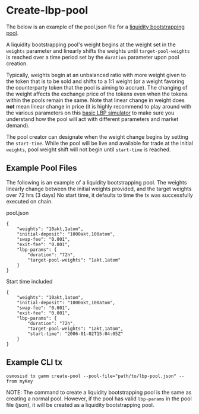 # Create-lbp-pool

The below is an example of the pool.json file for a [liquidity
bootstrapping
pool](https://balancer.gitbook.io/balancer/guides/crp-tutorial/liquidity-bootstrapping).

A liquidity bootstrapping pool's weight begins at the weight set in the
`weights` parameter and linearly shifts the weights until
`target-pool-weights` is reached over a time period set by the
`duration` parameter upon pool creation.

Typically, weights begin at an unbalanced ratio with more weight given
to the token that is to be sold and shifts to a 1:1 weight (or a weight
favoring the counterparty token that the pool is aiming to accrue). The
changing of the weight affects the exchange price of the tokens even
when the tokens within the pools remain the same. Note that linear
change in weight does **not** mean linear change in price (it is highly
recommend to play around with the various parameters on this [basic LBP
simulator](https://docs.google.com/spreadsheets/d/1t6VsMJF8lh4xuH_rfPNdT5DM3nY4orF9KFOj2HdMmuY/edit#gid=1392289526)
to make sure you understand how the pool will act with different
parameters and market demand).

The pool creator can designate when the weight change begins by setting
the `start-time`. While the pool will be live and available for trade at
the initial `weights`, pool weight shift will not begin until
`start-time` is reached.

## Example Pool Files

The following is an example of a liquidity bootstrapping pool. The
weights linearly change between the initial weights provided, and the
target weights over 72 hrs (3 days) No start time, it defaults to time
the tx was successfully executed on chain.

pool.json

``` {.json}
{
    "weights": "10akt,1atom",
    "initial-deposit": "1000akt,100atom",
    "swap-fee": "0.001",
    "exit-fee": "0.001",
    "lbp-params": {
        "duration": "72h",
        "target-pool-weights": "1akt,1atom"
    }
}
```

Start time included

``` {.json}
{
    "weights": "10akt,1atom",
    "initial-deposit": "1000akt,100atom",
    "swap-fee": "0.001",
    "exit-fee": "0.001",
    "lbp-params": {
        "duration": "72h",
        "target-pool-weights": "1akt,1atom",
        "start-time": "2006-01-02T15:04:05Z"
    }
}
```

## Example CLI tx

`osmosisd tx gamm create-pool --pool-file="path/to/lbp-pool.json" --from myKey`

NOTE: The command to create a liquidity bootstrapping pool is the same
as creating a normal pool. However, if the pool has valid `lbp-params`
in the pool file (json), it will be created as a liquidity bootstrapping
pool.
